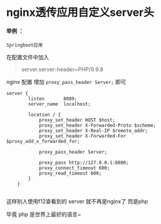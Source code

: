 # nginx透传应用自定义server头

#### 举例 ：

    Springboot应用

在配置文件中加入
>server.server-header=PHP/9.9.8
>  
>


nginx 配置 增加 `proxy_pass_header Server;` 即可
```
server {
		listen       8089;
        server_name  localhost;
		
		location / {
			proxy_set_header HOST $host;
			proxy_set_header X-Forwarded-Proto $scheme;
			proxy_set_header X-Real-IP $remote_addr;
			proxy_set_header X-Forwarded-For $proxy_add_x_forwarded_for;

			proxy_pass_header Server;
			
			proxy_pass http://127.0.0.1:8080;
			proxy_connect_timeout 600;
			proxy_read_timeout 600;
		}
	}


```

这样别人使用f12查看到的 server 就不再是nginx了 而是php

毕竟 php 是世界上最好的语言~
